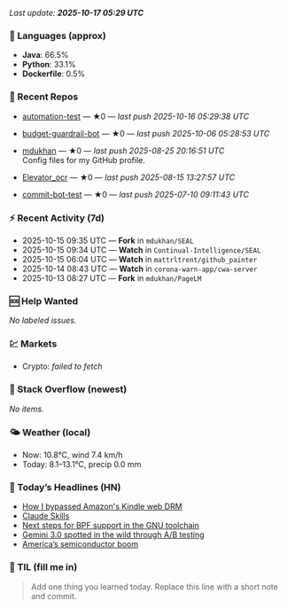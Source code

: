 

<!-- DAILY-SECTION:START -->
_Last update: **2025-10-17 05:29 UTC**_


### 🧪 Languages (approx)
- **Java**: 66.5%
- **Python**: 33.1%
- **Dockerfile**: 0.5%

### 🔧 Recent Repos
- [automation-test](https://github.com/mdukhan/automation-test) — ★0 — _last push 2025-10-16 05:29:38 UTC_  
  
- [budget-guardrail-bot](https://github.com/mdukhan/budget-guardrail-bot) — ★0 — _last push 2025-10-06 05:28:53 UTC_  
  
- [mdukhan](https://github.com/mdukhan/mdukhan) — ★0 — _last push 2025-08-25 20:16:51 UTC_  
  Config files for my GitHub profile.
- [Elevator_ocr](https://github.com/mdukhan/Elevator_ocr) — ★0 — _last push 2025-08-15 13:27:57 UTC_  
  
- [commit-bot-test](https://github.com/mdukhan/commit-bot-test) — ★0 — _last push 2025-07-10 09:11:43 UTC_  
  

### ⚡ Recent Activity (7d)
- 2025-10-15 09:35 UTC — **Fork** in `mdukhan/SEAL`
- 2025-10-15 09:34 UTC — **Watch** in `Continual-Intelligence/SEAL`
- 2025-10-15 06:04 UTC — **Watch** in `mattrltrent/github_painter`
- 2025-10-14 08:43 UTC — **Watch** in `corona-warn-app/cwa-server`
- 2025-10-13 08:27 UTC — **Fork** in `mdukhan/PageLM`

### 🆘 Help Wanted
_No labeled issues._

### 💹 Markets
- Crypto: _failed to fetch_

### 🧩 Stack Overflow (newest)
_No items._

### 🌤️ Weather (local)
- Now: 10.8°C, wind 7.4 km/h
- Today: 8.1–13.1°C, precip 0.0 mm

### 📰 Today’s Headlines (HN)
- [How I bypassed Amazon&#x27;s Kindle web DRM](https://blog.torproject.org/2025-fundraiser-donations-matched/)
- [Claude Skills](https://blog.pixelmelt.dev/kindle-web-drm/)
- [Next steps for BPF support in the GNU toolchain](https://www.anthropic.com/news/skills)
- [Gemini 3.0 spotted in the wild through A&#x2F;B testing](https://lwn.net/Articles/1039827/)
- [America’s semiconductor boom](https://ricklamers.io/posts/gemini-3-spotted-in-the-wild/)

### 🧠 TIL (fill me in)
> Add one thing you learned today. Replace this line with a short note and commit.

<!-- DAILY-SECTION:END -->
